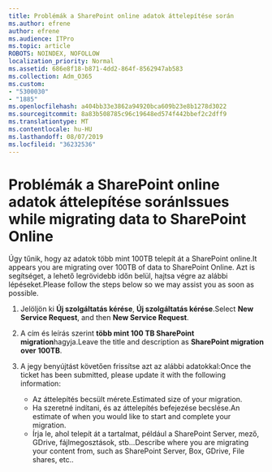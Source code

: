 ```yaml
---
title: Problémák a SharePoint online adatok áttelepítése során
ms.author: efrene
author: efrene
ms.audience: ITPro
ms.topic: article
ROBOTS: NOINDEX, NOFOLLOW
localization_priority: Normal
ms.assetid: 686e8f18-b871-4dd2-864f-8562947ab583
ms.collection: Adm_O365
ms.custom:
- "5300030"
- "1885"
ms.openlocfilehash: a404bb33e3862a94920bca609b23e8b1278d3022
ms.sourcegitcommit: 8a83b508785c96c19648ed574f442bbef2c2dff9
ms.translationtype: MT
ms.contentlocale: hu-HU
ms.lasthandoff: 08/07/2019
ms.locfileid: "36232536"
---
```

# <a name="issues-while-migrating-data-to-sharepoint-online"></a><span data-ttu-id="01c81-102">Problémák a SharePoint online adatok áttelepítése során</span><span class="sxs-lookup"><span data-stu-id="01c81-102">Issues while migrating data to SharePoint Online</span></span>

<span data-ttu-id="01c81-103">Úgy tűnik, hogy az adatok több mint 100TB telepít át a SharePoint online.</span><span class="sxs-lookup"><span data-stu-id="01c81-103">It appears you are migrating over 100TB of data to SharePoint Online.</span></span> <span data-ttu-id="01c81-104">Azt is segítséget, a lehető legrövidebb időn belül, hajtsa végre az alábbi lépéseket.</span><span class="sxs-lookup"><span data-stu-id="01c81-104">Please follow the steps below so we may assist you as soon as possible.</span></span> 

1. <span data-ttu-id="01c81-105">Jelöljön ki **Új szolgáltatás kérése**, **Új szolgáltatás kérése**.</span><span class="sxs-lookup"><span data-stu-id="01c81-105">Select **New Service Request**, and then **New Service Request**.</span></span> 
2. <span data-ttu-id="01c81-106">A cím és leírás szerint **több mint 100 TB SharePoint migration**hagyja.</span><span class="sxs-lookup"><span data-stu-id="01c81-106">Leave the title and description as **SharePoint migration over 100TB**.</span></span>
3. <span data-ttu-id="01c81-107">A jegy benyújtást követően frissítse azt az alábbi adatokkal:</span><span class="sxs-lookup"><span data-stu-id="01c81-107">Once the ticket has been submitted, please update it with the following information:</span></span> 

    - <span data-ttu-id="01c81-108">Az áttelepítés becsült mérete.</span><span class="sxs-lookup"><span data-stu-id="01c81-108">Estimated size of your migration.</span></span>
    - <span data-ttu-id="01c81-109">Ha szeretné indítani, és az áttelepítés befejezése becslése.</span><span class="sxs-lookup"><span data-stu-id="01c81-109">An estimate of when you would like to start and complete your migration.</span></span>
    - <span data-ttu-id="01c81-110">Írja le, ahol telepít át a tartalmat, például a SharePoint Server, mező, GDrive, fájlmegosztások, stb...</span><span class="sxs-lookup"><span data-stu-id="01c81-110">Describe where you are migrating your content from, such as SharePoint Server, Box, GDrive, File shares, etc..</span></span>


  

